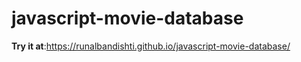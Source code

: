 # javascript-movie-database

**Try it at**:https://runalbandishti.github.io/javascript-movie-database/
